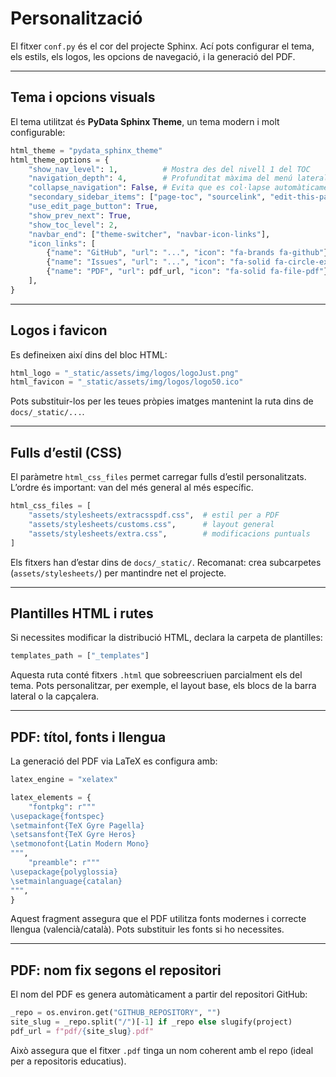 # Personalització

El fitxer `conf.py` és el cor del projecte Sphinx. Ací pots configurar el tema, els estils, els logos, les opcions de navegació, i la generació del PDF.

---

## Tema i opcions visuals

El tema utilitzat és **PyData Sphinx Theme**, un tema modern i molt configurable:

```python
html_theme = "pydata_sphinx_theme"
html_theme_options = {
    "show_nav_level": 1,          # Mostra des del nivell 1 del TOC
    "navigation_depth": 4,        # Profunditat màxima del menú lateral
    "collapse_navigation": False, # Evita que es col·lapse automàticament
    "secondary_sidebar_items": ["page-toc", "sourcelink", "edit-this-page"],
    "use_edit_page_button": True,
    "show_prev_next": True,
    "show_toc_level": 2,
    "navbar_end": ["theme-switcher", "navbar-icon-links"],
    "icon_links": [
        {"name": "GitHub", "url": "...", "icon": "fa-brands fa-github"},
        {"name": "Issues", "url": "...", "icon": "fa-solid fa-circle-exclamation"},
        {"name": "PDF", "url": pdf_url, "icon": "fa-solid fa-file-pdf"},
    ],
}
```

---

## Logos i favicon

Es defineixen així dins del bloc HTML:

```python
html_logo = "_static/assets/img/logos/logoJust.png"
html_favicon = "_static/assets/img/logos/logo50.ico"
```

Pots substituir-los per les teues pròpies imatges mantenint la ruta dins de `docs/_static/...`.

---

## Fulls d’estil (CSS)

El paràmetre `html_css_files` permet carregar fulls d’estil personalitzats. L’ordre és important: van del més general al més específic.

```python
html_css_files = [
    "assets/stylesheets/extracsspdf.css",  # estil per a PDF
    "assets/stylesheets/customs.css",      # layout general
    "assets/stylesheets/extra.css",        # modificacions puntuals
]
```

Els fitxers han d’estar dins de `docs/_static/`. Recomanat: crea subcarpetes (`assets/stylesheets/`) per mantindre net el projecte.

---

## Plantilles HTML i rutes

Si necessites modificar la distribució HTML, declara la carpeta de plantilles:

```python
templates_path = ["_templates"]
```

Aquesta ruta conté fitxers `.html` que sobreescriuen parcialment els del tema. Pots personalitzar, per exemple, el layout base, els blocs de la barra lateral o la capçalera.

---

## PDF: títol, fonts i llengua

La generació del PDF via LaTeX es configura amb:

```python
latex_engine = "xelatex"

latex_elements = {
    "fontpkg": r"""
\usepackage{fontspec}
\setmainfont{TeX Gyre Pagella}
\setsansfont{TeX Gyre Heros}
\setmonofont{Latin Modern Mono}
""",
    "preamble": r"""
\usepackage{polyglossia}
\setmainlanguage{catalan}
""",
}
```

Aquest fragment assegura que el PDF utilitza fonts modernes i correcte llengua (valencià/català). Pots substituir les fonts si ho necessites.

---

## PDF: nom fix segons el repositori

El nom del PDF es genera automàticament a partir del repositori GitHub:

```python
_repo = os.environ.get("GITHUB_REPOSITORY", "")
site_slug = _repo.split("/")[-1] if _repo else slugify(project)
pdf_url = f"pdf/{site_slug}.pdf"
```

Això assegura que el fitxer `.pdf` tinga un nom coherent amb el repo (ideal per a repositoris educatius).

<!-- 

```{toctree}
:hidden:
:maxdepth: 2


``` -->